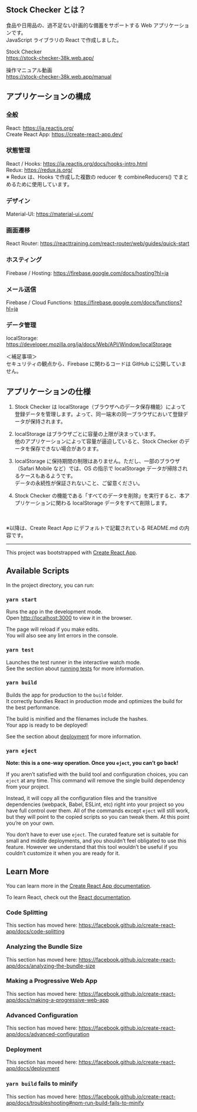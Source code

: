 ## Stock Checker とは？

食品や日用品の、過不足ない計画的な備蓄をサポートする Web アプリケーションです。<br />
JavaScript ライブラリの React で作成しました。

Stock Checker<br />
https://stock-checker-38k.web.app/

操作マニュアル動画<br />
https://stock-checker-38k.web.app/manual

## アプリケーションの構成

### 全般

React: https://ja.reactjs.org/<br />
Create React App: https://create-react-app.dev/

### 状態管理

React / Hooks: https://ja.reactjs.org/docs/hooks-intro.html<br />
Redux: https://redux.js.org/<br />
※ Redux は、Hooks で作成した複数の reducer を combineReducers() でまとめるために使用しています。

### デザイン

Material-UI: https://material-ui.com/

### 画面遷移

React Router: https://reacttraining.com/react-router/web/guides/quick-start

### ホスティング

Firebase / Hosting: https://firebase.google.com/docs/hosting?hl=ja

### メール送信

Firebase / Cloud Functions: https://firebase.google.com/docs/functions?hl=ja

### データ管理

localStorage: https://developer.mozilla.org/ja/docs/Web/API/Window/localStorage

＜補足事項＞<br />
セキュリティの観点から、Firebase に関わるコードは GitHub に公開していません。

## アプリケーションの仕様

1. Stock Checker は localStorage（ブラウザへのデータ保存機能）によって登録データを管理します。よって、同一端末の同一ブラウザにおいて登録データが保持されます。

1. localStorage はブラウザごとに容量の上限が決まっています。<br />
他のアプリケーションによって容量が逼迫していると、Stock Checker のデータを保存できない場合があります。

1. localStorage に保持期間の制限はありません。ただし、一部のブラウザ（Safari Mobile など）では、OS の指示で localStorage データが掃除されるケースもあるようです。<br />
データの永続性が保証されないこと、ご留意ください。

1. Stock Checker の機能である「すべてのデータを削除」を実行すると、本アプリケーションに関わる localStorage データをすべて削除します。

<br />
<br />
※以降は、Create React App にデフォルトで記載されている README.md の内容です。

***

This project was bootstrapped with [Create React App](https://github.com/facebook/create-react-app).

## Available Scripts

In the project directory, you can run:

### `yarn start`

Runs the app in the development mode.<br />
Open [http://localhost:3000](http://localhost:3000) to view it in the browser.

The page will reload if you make edits.<br />
You will also see any lint errors in the console.

### `yarn test`

Launches the test runner in the interactive watch mode.<br />
See the section about [running tests](https://facebook.github.io/create-react-app/docs/running-tests) for more information.

### `yarn build`

Builds the app for production to the `build` folder.<br />
It correctly bundles React in production mode and optimizes the build for the best performance.

The build is minified and the filenames include the hashes.<br />
Your app is ready to be deployed!

See the section about [deployment](https://facebook.github.io/create-react-app/docs/deployment) for more information.

### `yarn eject`

**Note: this is a one-way operation. Once you `eject`, you can’t go back!**

If you aren’t satisfied with the build tool and configuration choices, you can `eject` at any time. This command will remove the single build dependency from your project.

Instead, it will copy all the configuration files and the transitive dependencies (webpack, Babel, ESLint, etc) right into your project so you have full control over them. All of the commands except `eject` will still work, but they will point to the copied scripts so you can tweak them. At this point you’re on your own.

You don’t have to ever use `eject`. The curated feature set is suitable for small and middle deployments, and you shouldn’t feel obligated to use this feature. However we understand that this tool wouldn’t be useful if you couldn’t customize it when you are ready for it.

## Learn More

You can learn more in the [Create React App documentation](https://facebook.github.io/create-react-app/docs/getting-started).

To learn React, check out the [React documentation](https://reactjs.org/).

### Code Splitting

This section has moved here: https://facebook.github.io/create-react-app/docs/code-splitting

### Analyzing the Bundle Size

This section has moved here: https://facebook.github.io/create-react-app/docs/analyzing-the-bundle-size

### Making a Progressive Web App

This section has moved here: https://facebook.github.io/create-react-app/docs/making-a-progressive-web-app

### Advanced Configuration

This section has moved here: https://facebook.github.io/create-react-app/docs/advanced-configuration

### Deployment

This section has moved here: https://facebook.github.io/create-react-app/docs/deployment

### `yarn build` fails to minify

This section has moved here: https://facebook.github.io/create-react-app/docs/troubleshooting#npm-run-build-fails-to-minify
